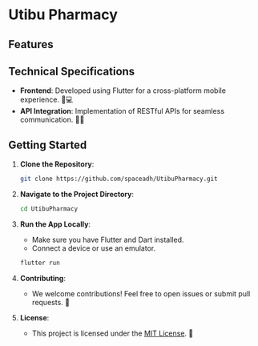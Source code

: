# Utibu Pharmacy

## Features

## Technical Specifications

- **Frontend**: Developed using Flutter for a cross-platform mobile experience. 📱💻
- **API Integration**: Implementation of RESTful APIs for seamless communication. 🔄📡

## Getting Started

1. **Clone the Repository**:

    ```bash
    git clone https://github.com/spaceadh/UtibuPharmacy.git
    ```

2. **Navigate to the Project Directory**:

    ```bash
    cd UtibuPharmacy
    ```

3. **Run the App Locally**:

    - Make sure you have Flutter and Dart installed.
    - Connect a device or use an emulator.

    ```bash
    flutter run
    ```

4. **Contributing**:

    - We welcome contributions! Feel free to open issues or submit pull requests. 🤝

5. **License**:

    - This project is licensed under the [MIT License](LICENSE). 📜
